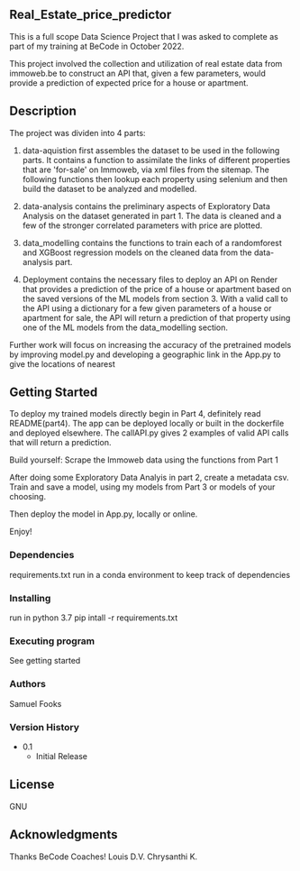 
## Real_Estate_price_predictor
This is a full scope Data Science Project that I was asked to complete as part of my training at BeCode in October 2022.

This project involved the collection and utilization of real estate data from immoweb.be to construct an API that, given a few parameters, would provide a prediction of expected price for a house or apartment.

## Description

The project was dividen into 4 parts: 

1. data-aquistion first assembles the dataset to be used in the following parts.  It contains a function to assimilate the links of different properties that are 'for-sale' on Immoweb, via xml files from the sitemap.  The following functions then lookup each property using selenium and then build the dataset to be analyzed and modelled. 

2. data-analysis contains the preliminary aspects of Exploratory Data Analysis on the dataset generated in part 1. The data is cleaned and a few of the stronger correlated parameters with price are plotted.  

3. data_modelling contains the functions to train each of a randomforest and XGBoost regression models on the cleaned data from the data-analysis part.

4. Deployment contains the necessary files to deploy an API on Render that provides a prediction of the price of a house or apartment based on the saved versions of the ML models from section 3.  With a valid call to the API using a dictionary for a few given parameters of a house or apartment for sale, the API will return a prediction of that property using one of the ML models from the data_modelling section.

Further work will focus on increasing the accuracy of the pretrained models by improving model.py and developing a geographic link in the App.py to give the locations of nearest

## Getting Started

To deploy my trained models directly begin in Part 4, definitely read README(part4).  The app can be deployed locally or built in the dockerfile and deployed elsewhere. The callAPI.py gives 2 examples of valid API calls that will return a prediction.

Build yourself:
Scrape the Immoweb data using the functions from Part 1

After doing some Exploratory Data Analyis in part 2,  create a metadata csv.  
Train and save a model, using my models from Part 3 or models of your choosing.

Then deploy the model in App.py, locally or online.

Enjoy!

### Dependencies

requirements.txt
run in a conda environment to keep track of dependencies
### Installing
run in python 3.7
pip intall -r requirements.txt
### Executing program

See getting started
### Authors

Samuel Fooks
### Version History

* 0.1
    * Initial Release
## License

GNU
## Acknowledgments
Thanks BeCode Coaches!
Louis D.V.
Chrysanthi K.

